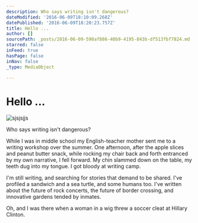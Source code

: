 ```yaml
---
description: Who says writing isn't dangerous?
dateModified: '2016-06-09T18:10:09.268Z'
datePublished: '2016-06-09T18:20:23.757Z'
title: Hello ...
author: []
sourcePath: _posts/2016-06-09-598af886-40b9-4195-843b-df513fbf7824.md
starred: false
inFeed: true
hasPage: false
inNav: false
_type: MediaObject

---
```

# Hello ...
![sjsjsjjs](https://s3-us-west-2.amazonaws.com/the-grid-img/p/cebb764f4e3b311b2c41eacbe3648af93312b796.jpg)

Who says writing isn't dangerous?

While I was in middle school my English-teacher mother sent me to a writing workshop over the summer. One afternoon, after the apple slices and peanut butter snack, while rocking my chair back and forth entranced by my own narrative, I fell forward. My chin slammed down on the table, my teeth dug into my tongue. I got bloody at writing camp.

I'm still writing, and searching for stories that demand to be shared. I've profiled a sandwich and a sea turtle, and some humans too. I've written about the future of rock concerts, the future of border crossing, and innovative gardens tended by inmates.

Oh, and I was there when a woman in a wig threw a soccer cleat at Hillary Clinton.